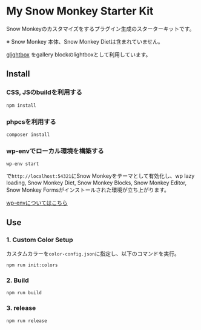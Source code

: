 # My Snow Monkey Starter Kit

Snow Monkeyのカスタマイズをするプラグイン生成のスターターキットです。

※ Snow Monkey 本体、Snow Monkey Dietは含まれていません。

[glightbox](https://biati-digital.github.io/glightbox/) をgallery blockのlightboxとして利用しています。

## Install

### CSS, JSのbuildを利用する

`npm install`

### phpcsを利用する

`composer install`

### wp-envでローカル環境を構築する

`wp-env start`

で`http://localhost:54321`にSnow Monkeyをテーマとして有効化し、wp lazy loading, Snow Monkey Diet, Snow Monkey Blocks, Snow Monkey Editor, Snow Monkey Formsがインストールされた環境が立ち上がります。

[wp-envについてはこちら](https://github.com/WordPress/gutenberg/tree/master/packages/env#readme)

## Use

### 1. Custom Color Setup

カスタムカラーを`color-config.json`に指定し、以下のコマンドを実行。

`npm run init:colors`

### 2. Build

`npm run build`

### 3. release

`npm run release`


